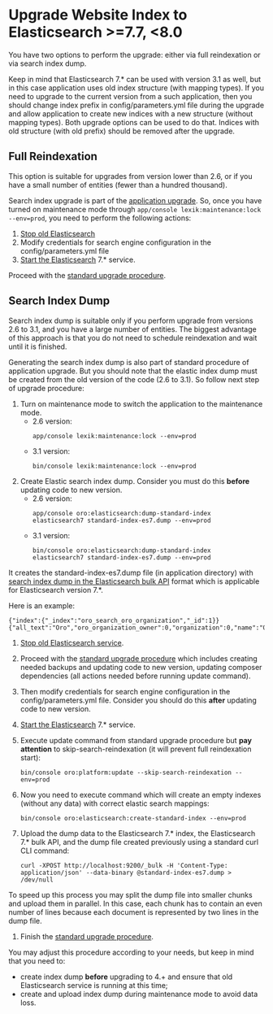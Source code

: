 # Upgrade Website Index to Elasticsearch >=7.7, <8.0

You have two options to perform the upgrade: either via full reindexation or via search index dump.

Keep in mind that Elasticsearch 7.\* can be used with version 3.1 as well, but in this case application uses old index
structure (with mapping types). If you need to upgrade to the current version from a such application, then
you should change index prefix in config/parameters.yml file during the upgrade and allow application to create
new indices with a new structure (without mapping types). Both upgrade options can be used to do that.
Indices with old structure (with old prefix) should be removed after the upgrade.

## Full Reindexation

This option is suitable for upgrades from version lower than 2.6, or if you have a small number of entities (fewer than a hundred thousand).

Search index upgrade is part of the [application upgrade](../../../backend/setup/upgrade-to-new-version.md#upgrade-application).
So, once you have turned on maintenance mode through `app/console lexik:maintenance:lock --env=prod`, you need to perform the following actions:

1. <a href="https://www.elastic.co/guide/en/elasticsearch/reference/master/stopping-elasticsearch.html" target="_blank">Stop old Elasticsearch</a>
2. Modify credentials  for search engine configuration in the config/parameters.yml file
3. <a href="https://www.elastic.co/guide/en/elasticsearch/reference/master/starting-elasticsearch.html" target="_blank">Start the Elasticsearch</a> 7.\* service.

Proceed with the [standard upgrade procedure](../../../backend/setup/upgrade-to-new-version.md#upgrade-application).

<a id="standard-elasticsearch-dump"></a>

## Search Index Dump

Search index dump is suitable only if you perform upgrade from versions 2.6 to 3.1, and you have a large number of entities.
The biggest advantage of this approach is that you do not need to schedule reindexation and wait until it is finished.

Generating the search index dump is also part of standard procedure of application upgrade.
But you should note that the elastic index dump must be created from the old version of the code (2.6 to 3.1). So follow next step of upgrade procedure:

1. Turn on maintenance mode to switch the application to the maintenance mode.
   * 2.6 version:
     ```none
     app/console lexik:maintenance:lock --env=prod
     ```
   * 3.1 version:
     ```none
     bin/console lexik:maintenance:lock --env=prod
     ```
2. Create Elastic search index dump. Consider you must do this **before** updating code to new version.
   * 2.6 version:
     ```none
     app/console oro:elasticsearch:dump-standard-index elasticsearch7 standard-index-es7.dump --env=prod
     ```
   * 3.1 version:
     ```none
     bin/console oro:elasticsearch:dump-standard-index elasticsearch7 standard-index-es7.dump --env=prod
     ```

It creates the standard-index-es7.dump file (in application directory) with <a href="https://www.elastic.co/guide/en/elasticsearch/reference/7.x/docs-bulk.html" target="_blank">search index dump in the Elasticsearch bulk API</a> format which is applicable for Elasticsearch version 7.\*.

Here is an example:

```none
{"index":{"_index":"oro_search_oro_organization","_id":1}}
{"all_text":"Oro","oro_organization_owner":0,"organization":0,"name":"Oro"}
```

1. <a href="https://www.elastic.co/guide/en/elasticsearch/reference/master/stopping-elasticsearch.html" target="_blank">Stop old Elasticsearch service</a>.
2. Proceed with the [standard upgrade procedure](../../../backend/setup/upgrade-to-new-version.md#upgrade-application) which includes creating needed backups and updating code to new version, updating composer dependencies (all actions needed before running update command).

5. Then modify credentials for search engine configuration in the config/parameters.yml file.
Consider you should do this **after** updating code to new version.

1. <a href="https://www.elastic.co/guide/en/elasticsearch/reference/master/starting-elasticsearch.html" target="_blank">Start the Elasticsearch</a> 7.\* service.
2. Execute update command from standard upgrade procedure but **pay attention** to skip-search-reindexation (it will prevent full reindexation start):
   ```none
   bin/console oro:platform:update --skip-search-reindexation --env=prod
   ```
3. Now you need to execute command which will create an empty indexes (without any data) with correct elastic search mappings:
   ```none
   bin/console oro:elasticsearch:create-standard-index --env=prod
   ```
4. Upload the dump data to the Elasticsearch 7.\* index, the Elasticsearch 7.\* bulk API, and the dump file created previously using a standard curl CLI command:
   ```none
   curl -XPOST http://localhost:9200/_bulk -H 'Content-Type: application/json' --data-binary @standard-index-es7.dump > /dev/null
   ```

To speed up this process you may split the dump file into smaller chunks and upload them in parallel. In this case, each chunk has to contain an even number of lines because each document is represented by two lines in the dump file.

1. Finish the [standard upgrade procedure](../../../backend/setup/upgrade-to-new-version.md#upgrade-application).

You may adjust this procedure according to your needs, but keep in mind that you need to:

* create index dump **before** upgrading to 4.+ and ensure that old Elasticsearch service is running at this time;
* create and upload index dump during maintenance mode to avoid data loss.

<!-- Frontend -->
